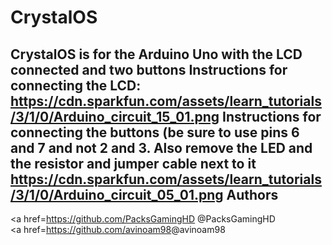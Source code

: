 CrystalOS
=========
CrystalOS is for the Arduino Uno with the LCD connected and two buttons
Instructions for connecting the LCD: https://cdn.sparkfun.com/assets/learn_tutorials/3/1/0/Arduino_circuit_15_01.png
Instructions for connecting the buttons (be sure to use pins 6 and 7 and not 2 and 3. Also remove the LED and the resistor and jumper cable next to it https://cdn.sparkfun.com/assets/learn_tutorials/3/1/0/Arduino_circuit_05_01.png
Authors
-------
<a href=https://github.com/PacksGamingHD @PacksGamingHD</a>
<br>
<a href=https://github.com/avinoam98</a>@avinoam98
